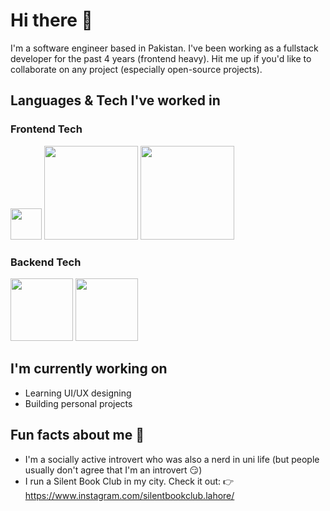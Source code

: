 # Hi there 👋
I'm a software engineer based in Pakistan. I've been working as a fullstack developer for the past 4 years (frontend heavy).
Hit me up if you'd like to collaborate on any project (especially open-source projects).

## Languages & Tech I've worked in
### Frontend Tech
[<img width="50" src="https://upload.wikimedia.org/wikipedia/commons/thumb/a/a7/React-icon.svg/2300px-React-icon.svg.png">](https://react.dev)
[<img width="150" src="https://tailwindcss.com/_next/static/media/tailwindcss-logotype.0e3166482a69f6e0f869a048cf5c06bb695e2577.svg">](https://tailwindcss.com)
[<img width="150" src="https://graphql.org/_next/static/media/dont-color-wordmark.d1a45eb2.svg">](https://graphql.org/)

### Backend Tech
[<img width="100" src="https://upload.wikimedia.org/wikipedia/commons/thumb/6/62/Ruby_On_Rails_Logo.svg/2560px-Ruby_On_Rails_Logo.svg.png">](https://rubyonrails.org/)
[<img width="100" src="https://static.djangoproject.com/img/logos/django-logo-negative.svg">](https://www.djangoproject.com/)

## I'm currently working on
- Learning UI/UX designing
- Building personal projects

## Fun facts about me 🥴
- I'm a socially active introvert who was also a nerd in uni life (but people usually don't agree that I'm an introvert 😏)
- I run a Silent Book Club in my city. Check it out: 👉 https://www.instagram.com/silentbookclub.lahore/

<!--
## LeetCode Stats
(I like Hacker Rank more 😒)

[![Leetcode Stats](https://leetcard.jacoblin.cool/raphael_nazirullah?ext=heatmap&animation=false)](https://leetcode.com/raphael_nazirullah)
-->
